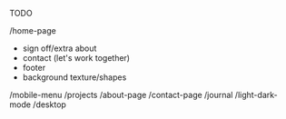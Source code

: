 TODO

/home-page
- sign off/extra about
- contact (let's work together)
- footer
- background texture/shapes

/mobile-menu
/projects
/about-page
/contact-page
/journal
/light-dark-mode
/desktop
